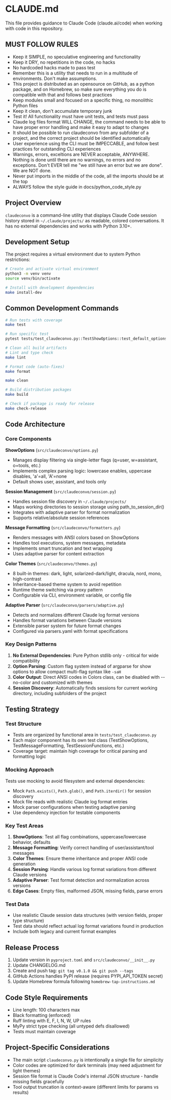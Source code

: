 # CLAUDE.md

This file provides guidance to Claude Code (claude.ai/code) when working with code in this repository.

## MUST FOLLOW RULES
- Keep it SIMPLE, no speculative engineering and functionality
- Keep it DRY, no repetitions in the code, no hacks
- No hardcoded hacks made to pass test
- Remember this is a utility that needs to run in a multitude of environments. Don't make assumptions.
- This project is distributed as an opensource on GitHub, as a python package, and on Homebrew, so make sure everything you do is compatible with that and follows best practices
- Keep modules small and focused on a specific thing, no monolithic Python files
- Keep it clean, don't accumulate temporary junk
- Test it! All functionality must have unit tests, and tests must pass
- Claude log files format WILL CHANGE, the command needs to be able to have proper error handling and make it easy to adapt to changes
- It should be possible to run claudeconvo from any subfolder of a project, and the correct project should be identified automatically
- User experience using the CLI must be IMPECCABLE, and follow best practices for outstanding CLI experiences
- Warnings, errors, exceltions are NEVER acceptable, ANYWHERE. Nothing is done until there are no warnings, no errors and no exceptions. Don't EVER tell me "we still have an error but we are done". We are NOT done.
- Never put imports in the middle of the code, all the imports should be at the top
- ALWAYS follow the style guide in docs/python_code_style.py

## Project Overview

`claudeconvo` is a command-line utility that displays Claude Code session history stored in `~/.claude/projects/` as readable, colored conversations. It has no external dependencies and works with Python 3.10+.


## Development Setup

The project requires a virtual environment due to system Python restrictions:

```bash
# Create and activate virtual environment
python3 -m venv venv
source venv/bin/activate

# Install with development dependencies
make install-dev
```

## Common Development Commands

```bash
# Run tests with coverage
make test

# Run specific test
pytest tests/test_claudeconvo.py::TestShowOptions::test_default_options -v

# Clean all build artifacts
# Lint and type check
make lint

# Format code (auto-fixes)
make format

make clean

# Build distribution packages
make build

# Check if package is ready for release
make check-release
```

## Code Architecture

### Core Components

**ShowOptions** (`src/claudeconvo/options.py`)
- Manages display filtering via single-letter flags (q=user, w=assistant, o=tools, etc.)
- Implements complex parsing logic: lowercase enables, uppercase disables, 'a'=all, 'A'=none
- Default shows user, assistant, and tools only

**Session Management** (`src/claudeconvo/session.py`)
- Handles session file discovery in `~/.claude/projects/`
- Maps working directories to session storage using path_to_session_dir()
- Integrates with adaptive parser for format normalization
- Supports relative/absolute session references

**Message Formatting** (`src/claudeconvo/formatters.py`)
- Renders messages with ANSI colors based on ShowOptions
- Handles tool executions, system messages, metadata
- Implements smart truncation and text wrapping
- Uses adaptive parser for content extraction

**Color Themes** (`src/claudeconvo/themes.py`)
- 8 built-in themes: dark, light, solarized-dark/light, dracula, nord, mono, high-contrast
- Inheritance-based theme system to avoid repetition
- Runtime theme switching via proxy pattern
- Configurable via CLI, environment variable, or config file

**Adaptive Parser** (`src/claudeconvo/parsers/adaptive.py`)
- Detects and normalizes different Claude log format versions
- Handles format variations between Claude versions
- Extensible parser system for future format changes
- Configured via parsers.yaml with format specifications

### Key Design Patterns

1. **No External Dependencies**: Pure Python stdlib only - critical for wide compatibility
2. **Option Parsing**: Custom flag system instead of argparse for show options to allow compact multi-flag syntax like `-saH`
3. **Color Output**: Direct ANSI codes in Colors class, can be disabled with --no-color and customized with themes
4. **Session Discovery**: Automatically finds sessions for current working directory, including subfolders of the project

## Testing Strategy

### Test Structure
- Tests are organized by functional area in `tests/test_claudeconvo.py`
- Each major component has its own test class (TestShowOptions, TestMessageFormatting, TestSessionFunctions, etc.)
- Coverage target: maintain high coverage for critical parsing and formatting logic

### Mocking Approach
Tests use mocking to avoid filesystem and external dependencies:
- Mock `Path.exists()`, `Path.glob()`, and `Path.iterdir()` for session discovery
- Mock file reads with realistic Claude log format entries
- Mock parser configurations when testing adaptive parsing
- Use dependency injection for testable components

### Key Test Areas
1. **ShowOptions**: Test all flag combinations, uppercase/lowercase behavior, defaults
2. **Message Formatting**: Verify correct handling of user/assistant/tool messages
3. **Color Themes**: Ensure theme inheritance and proper ANSI code generation
4. **Session Parsing**: Handle various log format variations from different Claude versions
5. **Adaptive Parser**: Test format detection and normalization across versions
6. **Edge Cases**: Empty files, malformed JSON, missing fields, parse errors

### Test Data
- Use realistic Claude session data structures (with version fields, proper type structure)
- Test data should reflect actual log format variations found in production
- Include both legacy and current format examples

## Release Process

1. Update version in `pyproject.toml` and `src/claudeconvo/__init__.py`
2. Update CHANGELOG.md
3. Create and push tag: `git tag v0.1.0 && git push --tags`
4. GitHub Actions handles PyPI release (requires PYPI_API_TOKEN secret)
5. Update Homebrew formula following `homebrew-tap-instructions.md`

## Code Style Requirements

- Line length: 100 characters max
- Black formatting (enforced)
- Ruff linting with E, F, I, N, W, UP rules
- MyPy strict type checking (all untyped defs disallowed)
- Tests must maintain coverage

## Project-Specific Considerations

- The main script `claudeconvo.py` is intentionally a single file for simplicity
- Color codes are optimized for dark terminals (may need adjustment for light themes)
- Session file format is Claude Code's internal JSON structure - handle missing fields gracefully
- Tool output truncation is context-aware (different limits for params vs results)